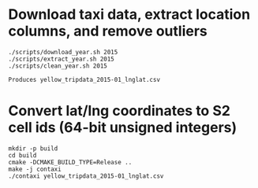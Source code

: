 # Download taxi data, extract location columns, and remove outliers
```
./scripts/download_year.sh 2015
./scripts/extract_year.sh 2015
./scripts/clean_year.sh 2015

Produces yellow_tripdata_2015-01_lnglat.csv
```

# Convert lat/lng coordinates to S2 cell ids (64-bit unsigned integers)
```
mkdir -p build
cd build
cmake -DCMAKE_BUILD_TYPE=Release ..
make -j contaxi
./contaxi yellow_tripdata_2015-01_lnglat.csv
```
